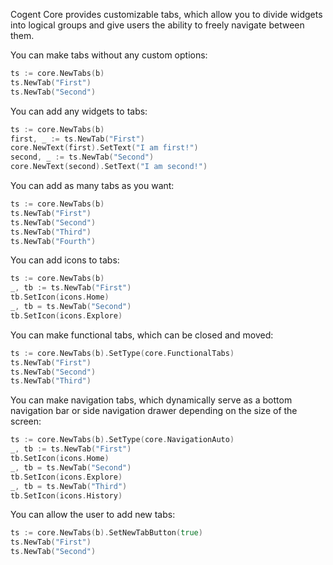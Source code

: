 Cogent Core provides customizable tabs, which allow you to divide widgets into logical groups and give users the ability to freely navigate between them.

You can make tabs without any custom options:

```Go
ts := core.NewTabs(b)
ts.NewTab("First")
ts.NewTab("Second")
```

You can add any widgets to tabs:

```Go
ts := core.NewTabs(b)
first, _ := ts.NewTab("First")
core.NewText(first).SetText("I am first!")
second, _ := ts.NewTab("Second")
core.NewText(second).SetText("I am second!")
```

You can add as many tabs as you want:

```Go
ts := core.NewTabs(b)
ts.NewTab("First")
ts.NewTab("Second")
ts.NewTab("Third")
ts.NewTab("Fourth")
```

You can add icons to tabs:

```Go
ts := core.NewTabs(b)
_, tb := ts.NewTab("First")
tb.SetIcon(icons.Home)
_, tb = ts.NewTab("Second")
tb.SetIcon(icons.Explore)
```

You can make functional tabs, which can be closed and moved:

```Go
ts := core.NewTabs(b).SetType(core.FunctionalTabs)
ts.NewTab("First")
ts.NewTab("Second")
ts.NewTab("Third")
```

You can make navigation tabs, which dynamically serve as a bottom navigation bar or side navigation drawer depending on the size of the screen:

```Go
ts := core.NewTabs(b).SetType(core.NavigationAuto)
_, tb := ts.NewTab("First")
tb.SetIcon(icons.Home)
_, tb = ts.NewTab("Second")
tb.SetIcon(icons.Explore)
_, tb = ts.NewTab("Third")
tb.SetIcon(icons.History)
```

You can allow the user to add new tabs:

```Go
ts := core.NewTabs(b).SetNewTabButton(true)
ts.NewTab("First")
ts.NewTab("Second")
```
